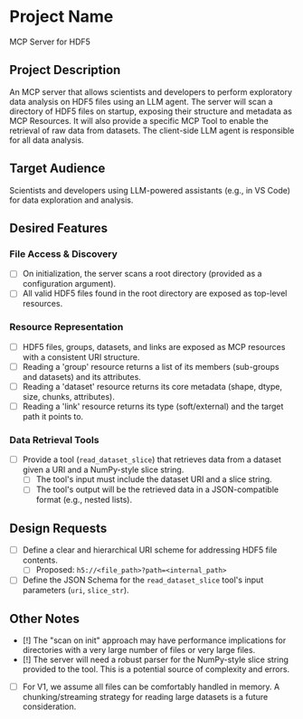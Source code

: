 # Project Name
MCP Server for HDF5

## Project Description
An MCP server that allows scientists and developers to perform exploratory data analysis on HDF5 files using an LLM agent. The server will scan a directory of HDF5 files on startup, exposing their structure and metadata as MCP Resources. It will also provide a specific MCP Tool to enable the retrieval of raw data from datasets. The client-side LLM agent is responsible for all data analysis.

## Target Audience
Scientists and developers using LLM-powered assistants (e.g., in VS Code) for data exploration and analysis.

## Desired Features
### File Access & Discovery
- [ ] On initialization, the server scans a root directory (provided as a configuration argument).
- [ ] All valid HDF5 files found in the root directory are exposed as top-level resources.

### Resource Representation
- [ ] HDF5 files, groups, datasets, and links are exposed as MCP resources with a consistent URI structure.
- [ ] Reading a 'group' resource returns a list of its members (sub-groups and datasets) and its attributes.
- [ ] Reading a 'dataset' resource returns its core metadata (shape, dtype, size, chunks, attributes).
- [ ] Reading a 'link' resource returns its type (soft/external) and the target path it points to.

### Data Retrieval Tools
- [ ] Provide a tool (`read_dataset_slice`) that retrieves data from a dataset given a URI and a NumPy-style slice string.
    - [ ] The tool's input must include the dataset URI and a slice string.
    - [ ] The tool's output will be the retrieved data in a JSON-compatible format (e.g., nested lists).

## Design Requests
- [ ] Define a clear and hierarchical URI scheme for addressing HDF5 file contents.
    - [ ] Proposed: `h5://<file_path>?path=<internal_path>`
- [ ] Define the JSON Schema for the `read_dataset_slice` tool's input parameters (`uri`, `slice_str`).

## Other Notes
- [!] The "scan on init" approach may have performance implications for directories with a very large number of files or very large files.
- [!] The server will need a robust parser for the NumPy-style slice string provided to the tool. This is a potential source of complexity and errors.
- [ ] For V1, we assume all files can be comfortably handled in memory. A chunking/streaming strategy for reading large datasets is a future consideration.
